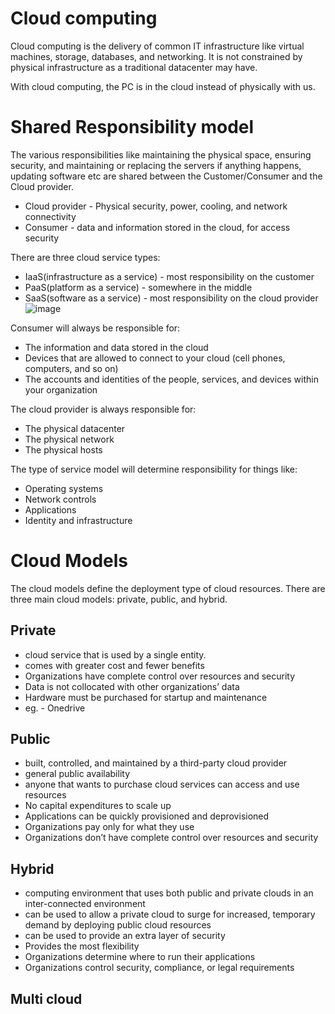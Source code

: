 # Cloud computing

Cloud computing is the delivery of common IT infrastructure like virtual machines, storage, databases, and networking. It is not constrained by physical infrastructure as a traditional datacenter may have.

With cloud computing, the PC is in the cloud instead of physically with us. 

# Shared Responsibility model

The various responsibilities like maintaining the physical space, ensuring security, and maintaining or replacing the servers if anything happens, updating software etc are shared between the Customer/Consumer and the Cloud provider.
- Cloud provider - Physical security, power, cooling, and network connectivity
- Consumer - data and information stored in the cloud, for access security

There are three cloud service types: 
- IaaS(infrastructure as a service) - most responsibility on the customer
- PaaS(platform as a service) - somewhere in the middle
- SaaS(software as a service) - most responsibility on the cloud provider
 ![image](https://user-images.githubusercontent.com/68387132/209448702-e7b62a52-a373-4eac-9036-018e0639bae5.png)


Consumer will always be responsible for:
- The information and data stored in the cloud
- Devices that are allowed to connect to your cloud (cell phones, computers, and so on)
- The accounts and identities of the people, services, and devices within your organization

The cloud provider is always responsible for:
- The physical datacenter
- The physical network
- The physical hosts

The type of  service model will determine responsibility for things like:
- Operating systems
- Network controls
- Applications
- Identity and infrastructure

# Cloud Models

The cloud models define the deployment type of cloud resources. 
There are three main cloud models: private, public, and hybrid.
## Private
 - cloud service that is used by a single entity.
 - comes with greater cost and fewer benefits
 - Organizations have complete control over resources and security
 - Data is not collocated with other organizations’ data
 - Hardware must be purchased for startup and maintenance
 - eg. - Onedrive
 ## Public
 - built, controlled, and maintained by a third-party cloud provider
 - general public availability
 - anyone that wants to purchase cloud services can access and use resources
 - No capital expenditures to scale up
 - Applications can be quickly provisioned and deprovisioned
 - Organizations pay only for what they use
 - Organizations don’t have complete control over resources and security
 ## Hybrid
 - computing environment that uses both public and private clouds in an inter-connected environment
 - can be used to allow a private cloud to surge for increased, temporary demand by deploying public cloud resources
 - can be used to provide an extra layer of security
 - Provides the most flexibility
 - Organizations determine where to run their applications
 - Organizations control security, compliance, or legal requirements
## Multi cloud